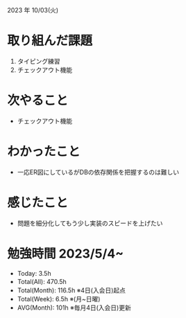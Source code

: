 2023 年 10/03(火)

# 取り組んだ課題

1. タイピング練習
6. チェックアウト機能

# 次やること

* チェックアウト機能

# わかったこと

* 一応ER図にしているがDBの依存関係を把握するのは難しい

# 感じたこと

* 問題を細分化してもう少し実装のスピードを上げたい

# 勉強時間 2023/5/4~

* Today: 3.5h
* Total(All): 470.5h　
* Total(Month): 116.5h ※4日(入会日)起点
* Total(Week): 6.5h ※(月~日曜)
* AVG(Month): 101h ※毎月4日(入会日)更新
